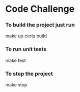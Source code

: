 # Code Challenge

### To build the project just run
make up certs build

### To run unit tests
make test

### To stop the project
make stop
